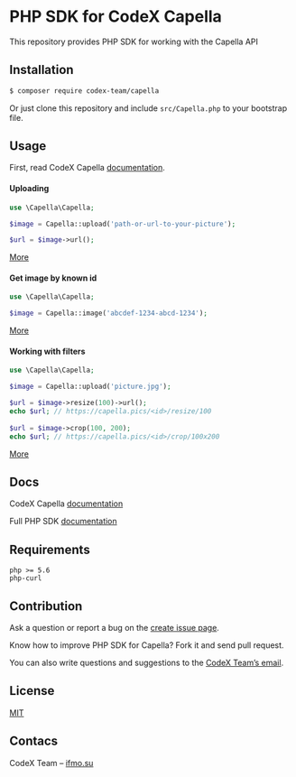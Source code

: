 # PHP SDK for CodeX Capella

This repository provides PHP SDK for working with the Capella API

## Installation

```bash
$ composer require codex-team/capella
```

Or just clone this repository and include `src/Capella.php` to your bootstrap file.

## Usage

First, read CodeX Capella [documentation](https://github.com/codex-team/capella#readme).

#### Uploading
```php
use \Capella\Capella;

$image = Capella::upload('path-or-url-to-your-picture');

$url = $image->url();
```

[More](docs/sdk.md#static-uploadpath)

#### Get image by known id
```php
use \Capella\Capella;

$image = Capella::image('abcdef-1234-abcd-1234');
```

[More](docs/sdk.md#static-imageid)

#### Working with filters

```php
use \Capella\Capella;

$image = Capella::upload('picture.jpg');

$url = $image->resize(100)->url();
echo $url; // https://capella.pics/<id>/resize/100
  
$url = $image->crop(100, 200);
echo $url; // https://capella.pics/<id>/crop/100x200
```

[More](docs/sdk.md#capellacapellaimage)

## Docs

CodeX Capella [documentation](https://github.com/codex-team/capella#readme)

Full PHP SDK [documentation](https://github.com/codex-team/capella.php/wiki)

## Requirements
```
php >= 5.6
php-curl
```

## Contribution
Ask a question or report a bug on the [create issue page](https://github.com/codex-team/capella.php/issues/new).

Know how to improve PHP SDK for Capella? Fork it and send pull request.

You can also write questions and suggestions to the [CodeX Team’s email](mailto:team@ifmo.su).

## License
[MIT](https://github.com/codex-team/capella.php/wiki/LICENSE)

## Contacs
CodeX Team – [ifmo.su](https://ifmo.su)
